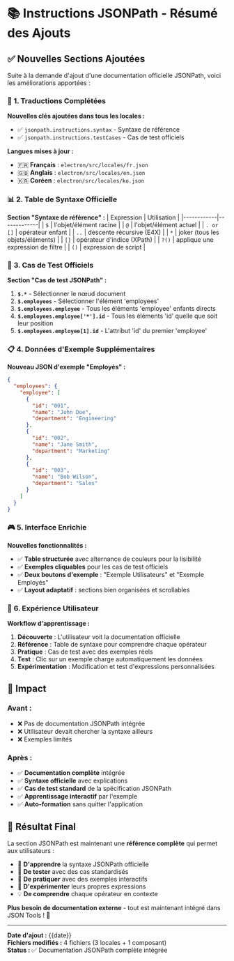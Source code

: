 # 📚 Instructions JSONPath - Résumé des Ajouts

## ✅ **Nouvelles Sections Ajoutées**

Suite à la demande d'ajout d'une documentation officielle JSONPath, voici les améliorations apportées :

### 🔧 **1. Traductions Complétées**

**Nouvelles clés ajoutées dans tous les locales :**
- ✅ `jsonpath.instructions.syntax` - Syntaxe de référence
- ✅ `jsonpath.instructions.testCases` - Cas de test officiels

**Langues mises à jour :**
- 🇫🇷 **Français** : `electron/src/locales/fr.json`
- 🇬🇧 **Anglais** : `electron/src/locales/en.json`
- 🇰🇷 **Coréen** : `electron/src/locales/ko.json`

### 📊 **2. Table de Syntaxe Officielle**

**Section "Syntaxe de référence" :**
| Expression | Utilisation |
|------------|-------------|
| `$` | l'objet/élément racine |
| `@` | l'objet/élément actuel |
| `. or []` | opérateur enfant |
| `..` | descente récursive (E4X) |
| `*` | joker (tous les objets/éléments) |
| `[]` | opérateur d'indice (XPath) |
| `?()` | applique une expression de filtre |
| `()` | expression de script |

### 🧪 **3. Cas de Test Officiels**

**Section "Cas de test JSONPath" :**
1. **`$.*`** - Sélectionner le nœud document
2. **`$.employees`** - Sélectionner l'élément 'employees'
3. **`$.employees.employee`** - Tous les éléments 'employee' enfants directs
4. **`$.employees.employee['*'].id`** - Tous les éléments 'id' quelle que soit leur position
5. **`$.employees.employee[1].id`** - L'attribut 'id' du premier 'employee'

### 📋 **4. Données d'Exemple Supplémentaires**

**Nouveau JSON d'exemple "Employés" :**
```json
{
  "employees": {
    "employee": [
      {
        "id": "001",
        "name": "John Doe",
        "department": "Engineering"
      },
      {
        "id": "002", 
        "name": "Jane Smith",
        "department": "Marketing"
      },
      {
        "id": "003",
        "name": "Bob Wilson",
        "department": "Sales"
      }
    ]
  }
}
```

### 🎮 **5. Interface Enrichie**

**Nouvelles fonctionnalités :**
- ✅ **Table structurée** avec alternance de couleurs pour la lisibilité
- ✅ **Exemples cliquables** pour les cas de test officiels
- ✅ **Deux boutons d'exemple** : "Exemple Utilisateurs" et "Exemple Employés"
- ✅ **Layout adaptatif** : sections bien organisées et scrollables

### 📱 **6. Expérience Utilisateur**

**Workflow d'apprentissage :**
1. **Découverte** : L'utilisateur voit la documentation officielle
2. **Référence** : Table de syntaxe pour comprendre chaque opérateur
3. **Pratique** : Cas de test avec des exemples réels
4. **Test** : Clic sur un exemple charge automatiquement les données
5. **Expérimentation** : Modification et test d'expressions personnalisées

## 🎯 **Impact**

### **Avant :**
- ❌ Pas de documentation JSONPath intégrée
- ❌ Utilisateur devait chercher la syntaxe ailleurs
- ❌ Exemples limités

### **Après :**
- ✅ **Documentation complète** intégrée
- ✅ **Syntaxe officielle** avec explications
- ✅ **Cas de test standard** de la spécification JSONPath
- ✅ **Apprentissage interactif** par l'exemple
- ✅ **Auto-formation** sans quitter l'application

## 🚀 **Résultat Final**

La section JSONPath est maintenant une **référence complète** qui permet aux utilisateurs :
- 📖 **D'apprendre** la syntaxe JSONPath officielle
- 🧪 **De tester** avec des cas standardisés  
- 🎯 **De pratiquer** avec des exemples interactifs
- 🔄 **D'expérimenter** leurs propres expressions
- 💡 **De comprendre** chaque opérateur en contexte

**Plus besoin de documentation externe** - tout est maintenant intégré dans JSON Tools ! 🎉

---

**Date d'ajout :** {{date}}  
**Fichiers modifiés :** 4 fichiers (3 locales + 1 composant)  
**Status :** ✅ Documentation JSONPath complète intégrée 